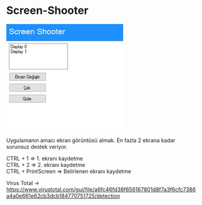 # Screen-Shooter

<img src="https://github.com/Mucosoft/Screen-Shooter/blob/main/20210310-145918.jpg" />

Uygulamanın amacı ekran görüntüsü almak. En fazla 2 ekrana kadar sorunsuz destek veriyor.

CTRL + 1 => 1. ekranı kaydetme<br/>
CTRL + 2 => 2. ekranı kaydetme<br/>
CTRL + PrintScreen => Belirlenen ekranı kaydetme<br/>

Virus Total -> https://www.virustotal.com/gui/file/a6fc46fd38f656167801d8f7a3f6cfc7386a4a0e661e62cb3dcb184770751725/detection
